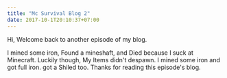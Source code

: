 ```yaml
---
title: "Mc Survival Blog 2"
date: 2017-10-1T20:10:37+07:00
---
```


Hi, Welcome back to another episode of my blog.

I mined some iron, Found a mineshaft, and Died because I suck at Minecraft. Luckily though, My Items didn't despawn. I mined some iron and got full iron. got a Shiled too. Thanks for reading this episode's blog.
